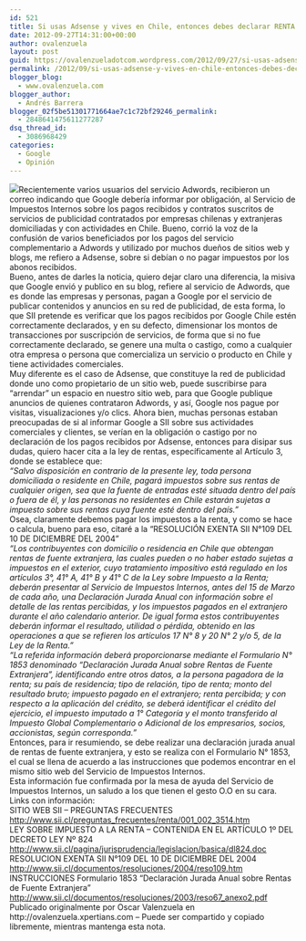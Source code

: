 ```yaml
---
id: 521
title: Si usas Adsense y vives en Chile, entonces debes declarar RENTA
date: 2012-09-27T14:31:00+00:00
author: ovalenzuela
layout: post
guid: https://ovalenzueladotcom.wordpress.com/2012/09/27/si-usas-adsense-y-vives-en-chile-entonces-debes-declarar-renta
permalink: /2012/09/si-usas-adsense-y-vives-en-chile-entonces-debes-declarar-renta.html
blogger_blog:
  - www.ovalenzuela.com
blogger_author:
  - Andrés Barrera
blogger_02f5be51301771664ae7c1c72bf29246_permalink:
  - 2848641475611277287
dsq_thread_id:
  - 3086968429
categories:
  - Google
  - Opinión
---
```

<div>
  <a href="http://www.ovalenzuela.com/wp-content/uploads/2016/02/e73c8-google-adsense-log0.png"><img border="0" src="http://www.ovalenzuela.com/wp-content/uploads/2016/02/e73c8-google-adsense-log0.png" /></a>Recientemente varios usuarios del servicio Adwords, recibieron un correo indicando que Google debería informar por obligación, al Servicio de Impuestos Internos sobre los pagos recibidos y contratos suscritos de servicios de publicidad contratados por empresas chilenas y extranjeras domiciliadas y con actividades en Chile. Bueno, corrió la voz de la confusión de varios beneficiados por los pagos del servicio complementario a Adwords y utilizado por muchos dueños de sitios web y blogs, me refiero a Adsense, sobre si debían o no pagar impuestos por los abonos recibidos.
</div>

<div>
</div>

<div>
  Bueno, antes de darles la noticia, quiero dejar claro una diferencia, la misiva que Google envió y publico en su blog, refiere al servicio de Adwords, que es donde las empresas y personas, pagan a Google por el servicio de publicar contenidos y anuncios en su red de publicidad, de esta forma, lo que SII pretende es verificar que los pagos recibidos por Google Chile estén correctamente declarados, y en su defecto, dimensionar los montos de transacciones por suscripción de servicios, de forma que si no fue correctamente declarado, se genere una multa o castigo, como a cualquier otra empresa o persona que comercializa un servicio o producto en Chile y tiene actividades comerciales.
</div>

<div>
</div>

<div>
  Muy diferente es el caso de Adsense, que constituye la red de publicidad donde uno como propietario de un sitio web, puede suscribirse para &#8220;arrendar&#8221; un espacio en nuestro sitio web, para que Google publique anuncios de quienes contrataron Adwords, y así, Google nos pague por visitas, visualizaciones y/o clics. Ahora bien, muchas personas estaban preocupadas de si al informar Google a SII sobre sus actividades comerciales y clientes, se verían en la obligación o castigo por no declaración de los pagos recibidos por Adsense, entonces para disipar sus dudas, quiero hacer cita a la ley de rentas, específicamente al Artículo 3, donde se establece que:
</div>

<div>
</div>

<div>
  <i>&#8220;Salvo disposición en contrario de la presente ley, toda persona domiciliada o residente en Chile, pagará impuestos sobre sus rentas de cualquier origen, sea que la fuente de entradas esté situada dentro del país o fuera de él, y las personas no residentes en Chile estarán sujetas a impuesto sobre sus rentas cuya fuente esté dentro del país.&#8221;</i>
</div>

<div>
</div>

<div>
  Osea, claramente debemos pagar los impuestos a la renta, y como se hace o calcula, bueno para eso, citaré a la &#8220;RESOLUCIÓN EXENTA SII N°109 DEL 10 DE DICIEMBRE DEL 2004&#8221;
</div>

<div>
</div>

<div>
  <i>&#8220;Los contribuyentes con domicilio o residencia en Chile que obtengan rentas de fuente extranjera, las cuales pueden o no haber estado sujetas a impuestos en el exterior, cuyo tratamiento impositivo está regulado en los artículos 3°, 41° A, 41° B y 41° C de la Ley sobre Impuesto a la Renta; deberán presentar al Servicio de Impuestos Internos, antes del 15 de Marzo de cada año, una Declaración Jurada Anual con información sobre el detalle de las rentas percibidas, y los impuestos pagados en el extranjero durante el año calendario anterior. De igual forma estos contribuyentes deberán informar el resultado, utilidad o pérdida, obtenido en las operaciones a que se refieren los artículos 17 N° 8 y 20 N° 2 y/o 5, de la Ley de la Renta.&#8221;</i>
</div>

<div>
</div>

<div>
  <i>&#8220;La referida información deberá proporcionarse mediante el Formulario N° 1853 denominado “Declaración Jurada Anual sobre Rentas de Fuente Extranjera”, identificando entre otros datos, a la persona pagadora de la renta; su país de residencia; tipo de relación, tipo de renta; monto del resultado bruto; impuesto pagado en el extranjero; renta percibida; y con respecto a la aplicación del crédito, se deberá identificar el crédito del ejercicio, el impuesto imputado a 1° Categoría y el monto transferido al Impuesto Global Complementario o Adicional de los empresarios, socios, accionistas, según corresponda.&#8221;</i>
</div>

<div>
</div>

<div>
  Entonces, para ir resumiendo, se debe realizar una declaración jurada anual de rentas de fuente extranjera, y esto se realiza con el Formulario N° 1853, el cual se llena de acuerdo a las instrucciones que podemos encontrar en el mismo sitio web del Servicio de Impuestos Internos.
</div>

<div>
</div>

<div>
  Esta información fue confirmada por la mesa de ayuda del Servicio de Impuestos Internos, un saludo a los que tienen el gesto O.O en su cara.
</div>

<div>
</div>

<div>
  Links con información:
</div>

<div>
  SITIO WEB SII &#8211; PREGUNTAS FRECUENTES
</div>

<div>
  <a href="http://www.sii.cl/preguntas_frecuentes/renta/001_002_3514.htm">http://www.sii.cl/preguntas_frecuentes/renta/001_002_3514.htm</a>
</div>

<div>
</div>

<div>
  LEY SOBRE IMPUESTO A LA RENTA &#8211; CONTENIDA EN EL ARTÍCULO 1º DEL DECRETO LEY Nº 824
</div>

<div>
  <a href="http://www.sii.cl/pagina/jurisprudencia/legislacion/basica/dl824.doc">http://www.sii.cl/pagina/jurisprudencia/legislacion/basica/dl824.doc</a>
</div>

<div>
</div>

<div>
  RESOLUCION EXENTA SII N°109 DEL 10 DE DICIEMBRE DEL 2004
</div>

<div>
  <a href="http://www.sii.cl/documentos/resoluciones/2004/reso109.htm">http://www.sii.cl/documentos/resoluciones/2004/reso109.htm</a>
</div>

<div>
</div>

<div>
  INSTRUCCIONES Formulario 1853 “Declaración Jurada Anual sobre Rentas de Fuente Extranjera”
</div>

<div>
  <a href="http://www.sii.cl/documentos/resoluciones/2003/reso67_anexo2.pdf">http://www.sii.cl/documentos/resoluciones/2003/reso67_anexo2.pdf</a>
</div>

<div>
</div>

<div>
  Publicado originalmente por Oscar Valenzuela en http://ovalenzuela.xpertians.com &#8211; Puede ser compartido y copiado libremente, mientras mantenga esta nota.
</div>